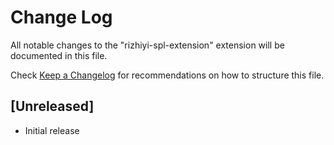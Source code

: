 # Change Log

All notable changes to the "rizhiyi-spl-extension" extension will be documented in this file.

Check [Keep a Changelog](http://keepachangelog.com/) for recommendations on how to structure this file.

## [Unreleased]

- Initial release